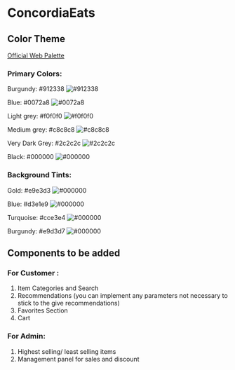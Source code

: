 # ConcordiaEats



## Color Theme
[Official Web Palette](https://www.concordia.ca/web/design/ui-kit-style-guide-accessibility/web-palette-new.html)

### Primary Colors:

Burgundy: #912338 ![#912338](https://placehold.co/15x15/912338/912338/png)

Blue: #0072a8 ![#0072a8](https://placehold.co/15x15/0072a8/0072a8/png)

Light grey: #f0f0f0 ![#f0f0f0](https://placehold.co/15x15/f0f0f0/f0f0f0/png)

Medium grey: #c8c8c8 ![#c8c8c8](https://placehold.co/15x15/c8c8c8/c8c8c8/png)

Very Dark Grey: #2c2c2c ![#2c2c2c](https://placehold.co/15x15/2c2c2c/2c2c2c/png)

Black: #000000 ![#000000](https://placehold.co/15x15/000000/000000/png)

### Background Tints:

Gold: #e9e3d3 ![#000000](https://placehold.co/15x15/e9e3d3/e9e3d3/png)

Blue: #d3e1e9 ![#000000](https://placehold.co/15x15/d3e1e9/d3e1e9/png)

Turquoise: #cce3e4 ![#000000](https://placehold.co/15x15/cce3e4/cce3e4/png)

Burgundy: #e9d3d7 ![#000000](https://placehold.co/15x15/e9d3d7/e9d3d7/png)

## Components to be added

### For Customer :
1. Item Categories and Search
2. Recommendations (you can implement any parameters not necessary to stick to the give recommendations)
3. Favorites Section
4. Cart
  
### For Admin:
1. Highest selling/ least selling items
2. Management panel for sales and discount
